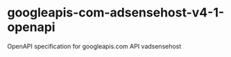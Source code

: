 # googleapis-com-adsensehost-v4-1-openapi
OpenAPI specification for googleapis.com API vadsensehost
